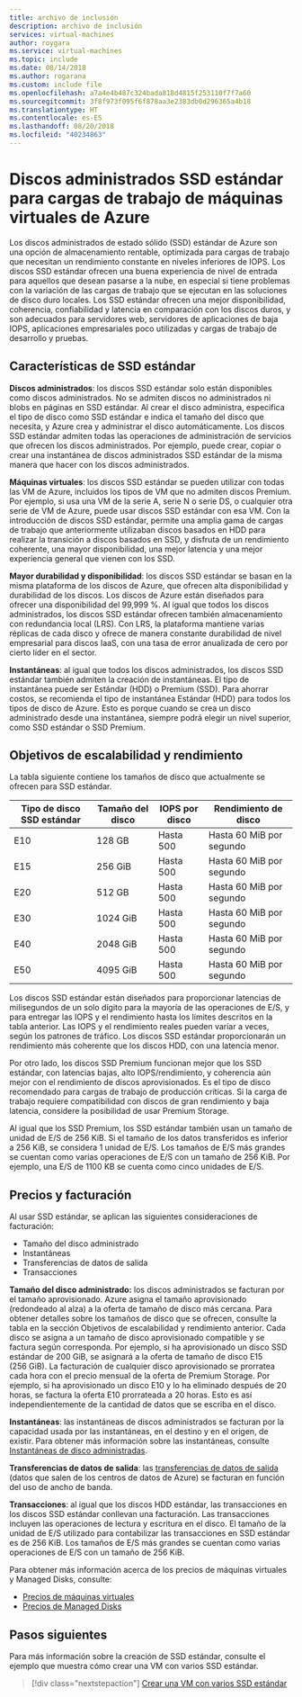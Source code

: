 ```yaml
---
title: archivo de inclusión
description: archivo de inclusión
services: virtual-machines
author: roygara
ms.service: virtual-machines
ms.topic: include
ms.date: 08/14/2018
ms.author: rogarana
ms.custom: include file
ms.openlocfilehash: a7a4e4b487c324bada818d4815f253110f7f7a60
ms.sourcegitcommit: 3f8f973f095f6f878aa3e2383db0d296365a4b18
ms.translationtype: HT
ms.contentlocale: es-ES
ms.lasthandoff: 08/20/2018
ms.locfileid: "40234863"
---
```

# <a name="standard-ssd-managed-disks-for-azure-virtual-machine-workloads"></a>Discos administrados SSD estándar para cargas de trabajo de máquinas virtuales de Azure

Los discos administrados de estado sólido (SSD) estándar de Azure son una opción de almacenamiento rentable, optimizada para cargas de trabajo que necesitan un rendimiento constante en niveles inferiores de IOPS. Los discos SSD estándar ofrecen una buena experiencia de nivel de entrada para aquellos que desean pasarse a la nube, en especial si tiene problemas con la variación de las cargas de trabajo que se ejecutan en las soluciones de disco duro locales. Los SSD estándar ofrecen una mejor disponibilidad, coherencia, confiabilidad y latencia en comparación con los discos duros, y son adecuados para servidores web, servidores de aplicaciones de baja IOPS, aplicaciones empresariales poco utilizadas y cargas de trabajo de desarrollo y pruebas.

## <a name="standard-ssd-features"></a>Características de SSD estándar

**Discos administrados**: los discos SSD estándar solo están disponibles como discos administrados. No se admiten discos no administrados ni blobs en páginas en SSD estándar. Al crear el disco administra, especifica el tipo de disco como SSD estándar e indica el tamaño del disco que necesita, y Azure crea y administrar el disco automáticamente.
Los discos SSD estándar admiten todas las operaciones de administración de servicios que ofrecen los discos administrados. Por ejemplo, puede crear, copiar o crear una instantánea de discos administrados SSD estándar de la misma manera que hacer con los discos administrados.

**Máquinas virtuales**: los discos SSD estándar se pueden utilizar con todas las VM de Azure, incluidos los tipos de VM que no admiten discos Premium. Por ejemplo, si usa una VM de la serie A, serie N o serie DS, o cualquier otra serie de VM de Azure, puede usar discos SSD estándar con esa VM. Con la introducción de discos SSD estándar, permite una amplia gama de cargas de trabajo que anteriormente utilizaban discos basados en HDD para realizar la transición a discos basados en SSD, y disfruta de un rendimiento coherente, una mayor disponibilidad, una mejor latencia y una mejor experiencia general que vienen con los SSD.

**Mayor durabilidad y disponibilidad**: los discos SSD estándar se basan en la misma plataforma de los discos de Azure, que ofrecen alta disponibilidad y durabilidad de los discos. Los discos de Azure están diseñados para ofrecer una disponibilidad del 99,999 %. Al igual que todos los discos administrados, los discos SSD estándar ofrecen también almacenamiento con redundancia local (LRS). Con LRS, la plataforma mantiene varias réplicas de cada disco y ofrece de manera constante durabilidad de nivel empresarial para discos IaaS, con una tasa de error anualizada de cero por cierto líder en el sector.

**Instantáneas**: al igual que todos los discos administrados, los discos SSD estándar también admiten la creación de instantáneas. El tipo de instantánea puede ser Estándar (HDD) o Premium (SSD). Para ahorrar costos, se recomienda el tipo de instantánea Estándar (HDD) para todos los tipos de disco de Azure. Esto es porque cuando se crea un disco administrado desde una instantánea, siempre podrá elegir un nivel superior, como SSD estándar o SSD Premium.

## <a name="scalability-and-performance-targets"></a>Objetivos de escalabilidad y rendimiento

La tabla siguiente contiene los tamaños de disco que actualmente se ofrecen para SSD estándar.

|Tipo de disco SSD estándar  |Tamaño del disco  |IOPS por disco  |Rendimiento de disco  |
|---------|---------|---------|---------|
|E10     |128 GB         |Hasta 500         |Hasta 60 MiB por segundo         |
|E15     |256 GiB         |Hasta 500         |Hasta 60 MiB por segundo         |
|E20     |512 GB         |Hasta 500         |Hasta 60 MiB por segundo         |
|E30     |1024 GiB         |Hasta 500         |Hasta 60 MiB por segundo         |
|E40     |2048 GiB         |Hasta 500         |Hasta 60 MiB por segundo         |
|E50     |4095 GiB         |Hasta 500         |Hasta 60 MiB por segundo         |

Los discos SSD estándar están diseñados para proporcionar latencias de milisegundos de un solo dígito para la mayoría de las operaciones de E/S, y para entregar las IOPS y el rendimiento hasta los límites descritos en la tabla anterior. Las IOPS y el rendimiento reales pueden variar a veces, según los patrones de tráfico. Los discos SSD estándar proporcionarán un rendimiento más coherente que los discos HDD, con una latencia menor.

Por otro lado, los discos SSD Premium funcionan mejor que los SSD estándar, con latencias bajas, alto IOPS/rendimiento, y coherencia aún mejor con el rendimiento de discos aprovisionados. Es el tipo de disco recomendado para cargas de trabajo de producción críticas. Si la carga de trabajo requiere compatibilidad con discos de gran rendimiento y baja latencia, considere la posibilidad de usar Premium Storage.

Al igual que los SSD Premium, los SSD estándar también usan un tamaño de unidad de E/S de 256 KiB. Si el tamaño de los datos transferidos es inferior a 256 KiB, se considera 1 unidad de E/S. Los tamaños de E/S más grandes se cuentan como varias operaciones de E/S con un tamaño de 256 KiB. Por ejemplo, una E/S de 1100 KB se cuenta como cinco unidades de E/S.

## <a name="pricing-and-billing"></a>Precios y facturación

Al usar SSD estándar, se aplican las siguientes consideraciones de facturación:

- Tamaño del disco administrado
- Instantáneas
- Transferencias de datos de salida
- Transacciones

**Tamaño del disco administrado:** los discos administrados se facturan por el tamaño aprovisionado. Azure asigna el tamaño aprovisionado (redondeado al alza) a la oferta de tamaño de disco más cercana. Para obtener detalles sobre los tamaños de disco que se ofrecen, consulte la tabla en la sección Objetivos de escalabilidad y rendimiento anterior. Cada disco se asigna a un tamaño de disco aprovisionado compatible y se factura según corresponda. Por ejemplo, si ha aprovisionado un disco SSD estándar de 200 GiB, se asignará a la oferta de tamaño de disco E15 (256 GiB). La facturación de cualquier disco aprovisionado se prorratea cada hora con el precio mensual de la oferta de Premium Storage. Por ejemplo, si ha aprovisionado un disco E10 y lo ha eliminado después de 20 horas, se factura la oferta E10 prorrateada a 20 horas. Esto es así independientemente de la cantidad de datos que se escriba en el disco.

**Instantáneas**: las instantáneas de discos administrados se facturan por la capacidad usada por las instantáneas, en el destino y en el origen, de existir. Para obtener más información sobre las instantáneas, consulte [Instantáneas de disco administradas](https://docs.microsoft.com/azure/virtual-machines/windows/managed-disks-overview#managed-disk-snapshots).

**Transferencias de datos de salida**: las [transferencias de datos de salida](https://azure.microsoft.com/pricing/details/bandwidth/) (datos que salen de los centros de datos de Azure) se facturan en función del uso de ancho de banda.

**Transacciones**: al igual que los discos HDD estándar, las transacciones en los discos SSD estándar conllevan una facturación. Las transacciones incluyen las operaciones de lectura y escritura en el disco. El tamaño de la unidad de E/S utilizado para contabilizar las transacciones en SSD estándar es de 256 KiB. Los tamaños de E/S más grandes se cuentan como varias operaciones de E/S con un tamaño de 256 KiB.

Para obtener más información acerca de los precios de máquinas virtuales y Managed Disks, consulte:

- [Precios de máquinas virtuales](https://azure.microsoft.com/pricing/details/virtual-machines/linux/)
- [Precios de Managed Disks](https://azure.microsoft.com/pricing/details/managed-disks/)

## <a name="next-steps"></a>Pasos siguientes

Para más información sobre la creación de SSD estándar, consulte el ejemplo que muestra cómo crear una VM con varios SSD estándar.

> [!div class="nextstepaction"]
> [Crear una VM con varios SSD estándar](https://github.com/azure/azure-quickstart-templates/tree/master/101-vm-with-standardssd-disk/)